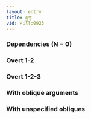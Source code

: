 ```yaml
---
layout: entry
title: རྡུག་
vid: Hill:0923
---
```

### Dependencies (N = 0)


### Overt 1-2


### Overt 1-2-3


### With oblique arguments


### With unspecified obliques
